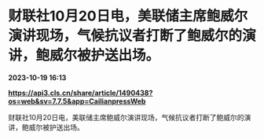 # 财联社10月20日电，美联储主席鲍威尔演讲现场，气候抗议者打断了鲍威尔的演讲，鲍威尔被护送出场。

**2023-10-19 16:13**

**https://api3.cls.cn/share/article/1490438?os=web&sv=7.7.5&app=CailianpressWeb**

财联社10月20日电，美联储主席鲍威尔演讲现场，气候抗议者打断了鲍威尔的演讲，鲍威尔被护送出场。